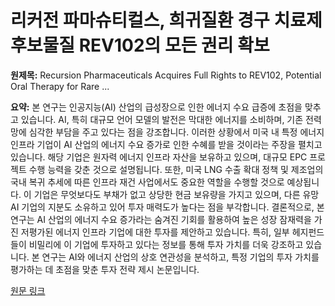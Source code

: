 # 리커전 파마슈티컬스, 희귀질환 경구 치료제 후보물질 REV102의 모든 권리 확보

**원제목:** Recursion Pharmaceuticals Acquires Full Rights to REV102, Potential Oral Therapy for Rare ...

**요약:** 본 연구는 인공지능(AI) 산업의 급성장으로 인한 에너지 수요 급증에 초점을 맞추고 있습니다.  AI, 특히 대규모 언어 모델의 발전은 막대한 에너지를 소비하며, 기존 전력망에 심각한 부담을 주고 있다는 점을 강조합니다.  이러한 상황에서  미국 내 특정 에너지 인프라 기업이 AI 산업의 에너지 수요 증가로 인한 수혜를 받을 것이라는 주장을 펼치고 있습니다.  해당 기업은 원자력 에너지 인프라 자산을 보유하고 있으며,  대규모 EPC 프로젝트 수행 능력을 갖춘 것으로 설명됩니다.  또한, 미국 LNG 수출 확대 정책 및 제조업의 국내 복귀 추세에 따른 인프라 재건 사업에서도 중요한 역할을 수행할 것으로 예상됩니다.  이 기업은 무엇보다도  부채가 없고 상당한 현금 보유량을 가지고 있으며, 다른 유망 AI 기업의 지분도 소유하고 있어 투자 매력도가 높다는 점을 부각합니다.  결론적으로,  본 연구는  AI 산업의 에너지 수요 증가라는 숨겨진 기회를 활용하여 높은 성장 잠재력을 가진 저평가된 에너지 인프라 기업에 대한 투자를 제안하고 있습니다.  특히,  일부 헤지펀드들이 비밀리에 이 기업에 투자하고 있다는 정보를 통해  투자 가치를 더욱 강조하고 있습니다.  본 연구는  AI와 에너지 산업의 상호 연관성을 분석하고,  특정 기업의 투자 가치를 평가하는 데 초점을 맞춘  투자 전략 제시 논문입니다.

[원문 링크](https://www.insidermonkey.com/blog/recursion-pharmaceuticals-acquires-full-rights-to-rev102-potential-oral-therapy-for-rare-bone-disorder-hypophosphatasia-1571919/)
